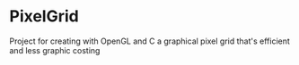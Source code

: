 # PixelGrid
Project for creating with OpenGL and C a graphical pixel grid that's efficient and less graphic costing
